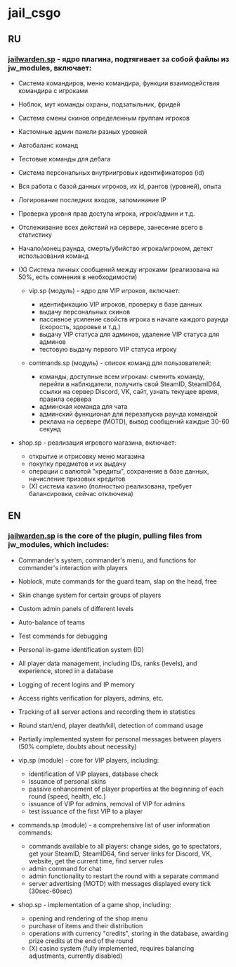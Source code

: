 # jail_csgo

## RU

### [jailwarden.sp](https://github.com/Alart7471/jail_csgo/blob/main/jailwarden.sp) - ядро плагина, подтягивает за собой файлы из jw_modules, включает:
- Система командиров, меню командира, функции взаимодействия командира с игроками
- Ноблок, мут команды охраны, подзатыльник, фридей
- Система смены скинов определенным группам игроков
- Кастомные админ панели разных уровней
- Автобаланс команд
- Тестовые команды для дебага
- Система персональных внутриигровых идентификаторов (id)
- Вся работа с базой данных игроков, их id, рангов (уровней), опыта
- Логирование последних входов, запоминание IP
- Проверка уровня прав доступа игрока, игрок/админ и т.д.
- Отслеживание всех действий на сервере, занесение всего в статистику
- Начало/конец раунда, смерть/убийство игрока/игроком, детект использования команд
- (Х) Система личных сообщений между игроками (реализована на 50%, есть сомнения в необходимости)

	- vip.sp (модуль) - ядро для VIP игроков, включает:
		- идентификацию VIP игроков, проверку в базе данных
		- выдачу персональных скинов
		- пассивное усиление свойств игрока в начале каждого раунда (скорость, здоровье и т.д.)
		- выдачу VIP статуса для админов, удаление VIP статуса для админов
		- тестовую выдачу первого VIP статуса игроку

	- commands.sp (модуль) - список команд для пользователей:
		- команды, доступные всем игрокам: сменить команду, перейти в наблюдатели,
		получить свой SteamID, SteamID64, ссылки на сервер Discord, VK, сайт,
		узнать текущее время, правила сервера
		- админская команда для чата
		- админский функционал для перезапуска раунда командой
		- реклама на сервере (MOTD), вывод сообщений каждые 30-60 секунд

- shop.sp - реализация игрового магазина, включает:
	- открытие и отрисовку меню магазина
	- покупку предметов и их выдачу
	- операции с валютой "кредиты", сохранение в базе данных, начисление призовых кредитов
	- (X) система казино (полностью реализована, требует балансировки, сейчас отключена)

## EN

### [jailwarden.sp](https://github.com/Alart7471/jail_csgo/blob/main/jailwarden.sp) is the core of the plugin, pulling files from jw_modules, which includes:
- Commander's system, commander's menu, and functions for commander's interaction with players
- Noblock, mute commands for the guard team, slap on the head, free
- Skin change system for certain groups of players
- Custom admin panels of different levels
- Auto-balance of teams
- Test commands for debugging
- Personal in-game identification system (ID)
- All player data management, including IDs, ranks (levels), and experience, stored in a database
- Logging of recent logins and IP memory
- Access rights verification for players, admins, etc.
- Tracking of all server actions and recording them in statistics
- Round start/end, player death/kill, detection of command usage
- Partially implemented system for personal messages between players (50% complete, doubts about necessity)

- vip.sp (module) - core for VIP players, including:
  - identification of VIP players, database check
  - issuance of personal skins
  - passive enhancement of player properties at the beginning of each round (speed, health, etc.)
  - issuance of VIP for admins, removal of VIP for admins
  - test issuance of the first VIP to a player

- commands.sp (module) - a comprehensive list of user information commands:
  - commands available to all players: change sides, go to spectators,
    get your SteamID, SteamID64, find server links for Discord, VK, website,
    get the current time, find server rules
  - admin command for chat
  - admin functionality to restart the round with a separate command
  - server advertising (MOTD) with messages displayed every tick (30sec-60sec)

- shop.sp - implementation of a game shop, including:
	- opening and rendering of the shop menu
	- purchase of items and their distribution
	- operations with currency "credits", storing in the database, awarding prize credits at the end of the round
	- (X) casino system (fully implemented, requires balancing adjustments, currently disabled)